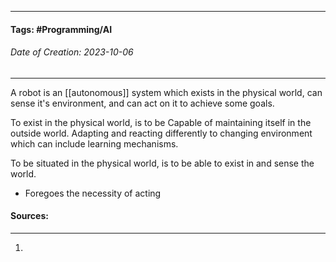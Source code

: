 __________________________________________________________________________
#### **Tags:** #Programming/AI 
###### *Date of Creation: 2023-10-06*
__________________________________________________________________________

A robot is an [[autonomous]] system which exists in the physical world, can sense it's environment, and can act on it to achieve some goals.

To exist in the physical world, is to be 
Capable of maintaining itself in the outside world. Adapting and reacting differently to changing environment which can include learning mechanisms.

To be situated in the physical world, is to be able to exist in and sense the world.
- Foregoes the necessity of acting
#### Sources:
__________________________________________________________________________
1. 